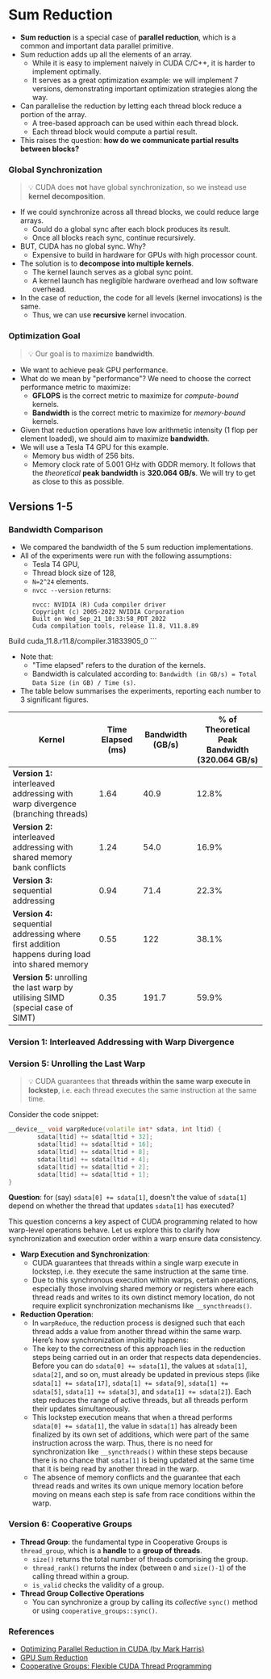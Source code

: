 # Sum Reduction
- **Sum reduction** is a special case of **parallel reduction**, which is a common and important data parallel primitive. 
- Sum reduction adds up all the elements of an array. 
    - While it is easy to implement naively in CUDA C/C++, it is harder to implement optimally.
    - It serves as a great optimization example: we will implement 7 versions, demonstrating 
    important optimization strategies along the way.
- Can parallelise the reduction by letting each thread block reduce a portion of the array. 
    - A tree-based approach can be used within each thread block. 
    - Each thread block would compute a partial result. 
- This raises the question: **how do we communicate partial results between blocks?**

### Global Synchronization
> 💡 CUDA does **not** have global synchronization, so we instead use **kernel decomposition**.

- If we could synchronize across all thread blocks, we could reduce large arrays. 
    - Could do a global sync after each block produces its result.
    - Once all blocks reach sync, continue recursively. 
- BUT, CUDA has no global sync. Why?
    - Expensive to build in hardware for GPUs with high processor count. 
- The solution is to **decompose into multiple kernels**. 
    - The kernel launch serves as a global sync point. 
    - A kernel launch has negligible hardware overhead and low software overhead. 
- In the case of reduction, the code for all levels (kernel invocations) is the same. 
    - Thus, we can use **recursive** kernel invocation. 

### Optimization Goal
> 💡 Our goal is to maximize **bandwidth**. 

- We want to achieve peak GPU performance. 
- What do we mean by "performance"? We need to choose the correct performance metric to maximize:
    - **GFLOPS** is the correct metric to maximize for *compute-bound* kernels.
    - **Bandwidth** is the correct metric to maximize for *memory-bound* kernels.
- Given that reduction operations have low arithmetic intensity (1 flop per element loaded), we should aim to maximize **bandwidth**. 
- We will use a Tesla T4 GPU for this example. 
    - Memory bus width of 256 bits.
    - Memory clock rate of 5.001 GHz with GDDR memory.
    It follows that the *theoretical* **peak bandwidth** is **320.064 GB/s**. We will try to get as close to this as possible. 

## Versions 1-5
### Bandwidth Comparison
- We compared the bandwidth of the 5 sum reduction implementations. 
- All of the experiments were run with the following assumptions:
    - Tesla T4 GPU,
    - Thread block size of 128,
    - `N=2^24` elements.
    - `nvcc --version` returns:
        ```
        nvcc: NVIDIA (R) Cuda compiler driver
        Copyright (c) 2005-2022 NVIDIA Corporation
        Built on Wed_Sep_21_10:33:58_PDT_2022
        Cuda compilation tools, release 11.8, V11.8.89
Build cuda_11.8.r11.8/compiler.31833905_0
        ```
- Note that:
    - "Time elapsed" refers to the duration of the kernels. 
    - Bandwidth is calculated according to: `Bandwidth (in GB/s) = Total Data Size (in GB) / Time (s)`. 
- The table below summarises the experiments, reporting each number to 3 significant figures. 

| Kernel      | Time Elapsed (ms) | Bandwidth (GB/s) | % of Theoretical Peak Bandwidth (320.064 GB/s) |
|------------------|-----------------|-----------------------------|---------------------------------|
| **Version 1:** interleaved addressing with warp divergence (branching threads) | 1.64               | 40.9                       | 12.8%                           |
| **Version 2:** interleaved addressing with shared memory bank conflicts | 1.24               | 54.0                          | 16.9%                               |
| **Version 3:** sequential addressing | 0.94              | 71.4                          | 22.3%                               |
| **Version 4:** sequential addressing where first addition happens during load into shared memory | 0.55            | 122                          | 38.1%                               |
| **Version 5:** unrolling the last warp by utilising SIMD (special case of SIMT) | 0.35            | 191.7                          | 59.9%                               |

### Version 1: Interleaved Addressing with Warp Divergence


### Version 5: Unrolling the Last Warp
> 💡 CUDA guarantees that **threads within the same warp execute in lockstep**, i.e. each thread executes the same instruction at the same time.

Consider the code snippet:
```cpp
__device__ void warpReduce(volatile int* sdata, int ltid) {
        sdata[ltid] += sdata[ltid + 32];
        sdata[ltid] += sdata[ltid + 16];
        sdata[ltid] += sdata[ltid + 8];
        sdata[ltid] += sdata[ltid + 4];
        sdata[ltid] += sdata[ltid + 2];
        sdata[ltid] += sdata[ltid + 1];
}
```
**Question**: for (say) `sdata[0] += sdata[1]`, doesn't the value of `sdata[1]` depend on whether the thread that updates `sdata[1]` has executed?

This question concerns a key aspect of CUDA programming related to how warp-level operations behave. Let us explore this to clarify how synchronization and execution order within a warp ensure data consistency.

- **Warp Execution and Synchronization**:
    - CUDA guarantees that threads within a single warp execute in lockstep, i.e. they execute the same instruction at the same time. 
    - Due to this synchronous execution within warps, certain operations, especially those involving shared memory or registers where each thread reads and writes to its own distinct memory location, do not require explicit synchronization mechanisms like `__syncthreads()`.
- **Reduction Operation**:
    - In `warpReduce`, the reduction process is designed such that each thread adds a value from another thread within the same warp. Here’s how synchronization implicitly happens:
    - The key to the correctness of this approach lies in the reduction steps being carried out in an order that respects data dependencies. Before you can do `sdata[0] += sdata[1]`, the values at `sdata[1]`, `sdata[2]`, and so on, must already be updated in previous steps (like `sdata[1] += sdata[17]`, `sdata[1] += sdata[9]`, `sdata[1] += sdata[5]`, `sdata[1] += sdata[3]`, and `sdata[1] += sdata[2]`). Each step reduces the range of active threads, but all threads perform their updates simultaneously.
    - This lockstep execution means that when a thread performs `sdata[0] += sdata[1]`, the value in `sdata[1]` has already been finalized by its own set of additions, which were part of the same instruction across the warp. Thus, there is no need for synchronization like `__syncthreads()` within these steps because there is no chance that `sdata[1]` is being updated at the same time that it is being read by another thread in the warp.
    - The absence of memory conflicts and the guarantee that each thread reads and writes its own unique memory location before moving on means each step is safe from race conditions within the warp.

### Version 6: Cooperative Groups
- **Thread Group**: the fundamental type in Cooperative Groups is `thread_group`, which is a **handle** to a **group of threads**. 
    - `size()` returns the total number of threads comprising the group.
    - `thread_rank()` returns the index (between `0` and `size()-1`) of the calling thread within a group.
    - `is_valid` checks the validity of a group. 
- **Thread Group Collective Operations**
    - You can synchronize a group by calling its *collective* `sync()` method or using `cooperative_groups::sync()`. 

### References
- [Optimizing Parallel Reduction in CUDA (by Mark Harris)](https://developer.download.nvidia.com/assets/cuda/files/reduction.pdf)
- [GPU Sum Reduction](https://github.com/mark-poscablo/gpu-sum-reduction/tree/master)
- [Cooperative Groups: Flexible CUDA Thread Programming](https://developer.nvidia.com/blog/cooperative-groups/)
